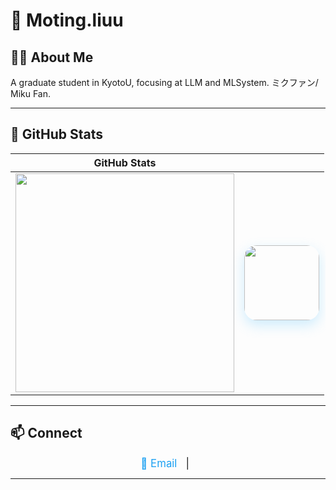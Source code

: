 # 🌱 Moting.liuu

## 🧑‍🎓 About Me
A graduate student in KyotoU, focusing at LLM and MLSystem.
ミクファン/ Miku Fan.

---

## 🌟 GitHub Stats

| GitHub Stats |  |
|--------------|-----------|
| <img src="https://github-readme-stats.vercel.app/api?username=MotingLiuu&show_icons=true&count_private=true&theme=tokyonight" width="350"/> | <img src="https://github.com/MotingLiuu/MotingLiuu/blob/main/imgs/miku.gif1.gif" width="120" style="border-radius:20px; box-shadow:0 8px 20px rgba(100, 200, 255, 0.3);"/> |



---

## 📫 Connect

<div align="center" style="font-size: 1.2em;">
  <a href="mailto:moting.liuu@gmail.com" style="text-decoration: none; color: #1da1f2;">
    📧 Email
  </a> &nbsp;&nbsp;|&nbsp;&nbsp;
</div>

---

<p align="center" style="font-size: 0.9em; color: #6c757d;">
  
</p>
